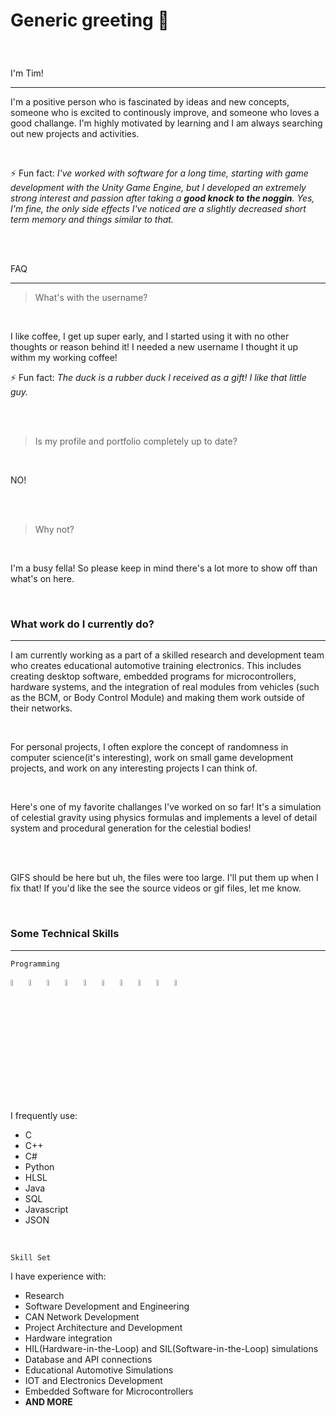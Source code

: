 

<!--
**GroggyAlgorithm/GroggyAlgorithm** is a ✨ _special_ ✨ repository because its `README.md` (this file) appears on your GitHub profile.

Here are some ideas to get you started:

- 🔭 I’m currently working on ...
- 🌱 I’m currently learning ...
- 👯 I’m looking to collaborate on ...
- 🤔 I’m looking for help with ...
- 💬 Ask me about ...
- 📫 How to reach me: ...
- 😄 Pronouns: ...
- ⚡ Fun fact: ...
- 
- assets/
-->




 
 
 <h3>

 
<h1> 
 
 Generic greeting 👋  
 
 
 </h1>
 
 
<br/>
 
<p>
 
I'm Tim!

 
<hr/>

 

 
 
I'm a positive person who is fascinated by ideas and new concepts, someone who is excited to continously improve, and someone who loves a good challange. I'm highly motivated by learning and I am always searching out new projects and activities.

 
 
 <br/>
 
 
 
⚡ Fun fact: *I've worked with software for a long time, starting with game development with the Unity Game Engine, but I developed an extremely strong interest and passion after taking a **good knock to the noggin**. Yes, I'm fine, the only side effects I've noticed are a slightly decreased short term memory and things similar to that.*

 

 
 
 <br/>
 <br/>
 
 
 FAQ 
 
 
 <hr/>


 
 
> What's with the username?

 
<br/>

 
I like coffee, I get up super early, and I started using it with no other thoughts or reason behind it! I needed a new username I thought it up withm my working coffee! 

 

⚡ Fun fact: *The duck is a rubber duck I received as a gift! I like that little guy.*


<br/>
<br/>


> Is my profile and portfolio completely up to date?
 
<br/>
 
NO!
 
<br/>
<br/> 

> Why not?
 
 <br/>
 
 I'm a busy fella! So please keep in mind there's a lot more to show off than what's on here.
 
 
 
 </p>
 
 </h3>
 
<br/>
 
 
<h3>What work do I currently do?</h3>


<hr/>


 
<p>
 
 I am currently working as a part of a skilled research and development team who creates educational automotive training electronics. This includes creating desktop software, embedded programs for microcontrollers, hardware systems, and the integration of real modules from vehicles (such as the BCM, or Body Control Module) and making them work outside of their networks.

 <br/>

For personal projects, I often explore the concept of randomness in computer science(it's interesting), work on small game development projects, and work on any interesting projects I can think of.
 
 <br/>
 
   
 Here's one of my favorite challanges I've worked on so far! It's a simulation of celestial gravity using physics formulas and implements a level of detail system and procedural generation for the celestial bodies! 

   
<br/>
<br/>

   
GIFS should be here but uh, the files were too large. I'll put them up when I fix that! If you'd like the see the source videos or gif files, let me know.

<!-- 
![](assets/rotation_lod.gif)

![](assets/roation_with_guide2.gif)

![](assets/rotation_w_guides_1.gif)

-->
  
</p>

<br/>



<h3>Some Technical Skills</h3>

<hr/>

<p>

```Programming```
 
<img src="assets/c.svg" width="5%" height="5%"></img>
<img src="assets/cplusplus.svg" width="5%" height="5%"></img>
<img src="assets/csharp.svg" width="5%" height="5%"></img>
<img src="assets/dotnet.svg" width="5%" height="5%"></img>
<img src="assets/python.svg" width="5%" height="5%"></img>
<img src="assets/json.svg" width="5%" height="5%"></img>
<img src="assets/unity.svg" width="5%" height="5%"></img>
<img src="assets/unrealengine.svg" width="5%" height="5%"></img>
<img src="assets/godotengine.svg" width="5%" height="5%"></img>
<img src="https://upload.wikimedia.org/wikipedia/commons/5/51/Atmel_logo.svg" width="5%" height="5%"></img>


I frequently use: 

* C
* C++
* C#
* Python
* HLSL
* Java
* SQL
* Javascript
* JSON

</p>
 
<br/>
 



```Skill Set```





<p>




I have experience with:


* Research
* Software Development and Engineering
* CAN Network Development
* Project Architecture and Development
* Hardware integration
* HIL(Hardware-in-the-Loop) and SIL(Software-in-the-Loop) simulations
* Database and API connections
* Educational Automotive Simulations
* IOT and Electronics Development
* Embedded Software for Microcontrollers
* **AND MORE**


 
 
 
 
  
 </p>
 
 
  
   
     
      
       
<!--
TOO BIG ):

## A Quick Summary ##



![](assets/c.svg)
![](assets/json.svg)
![](assets/cplusplus.svg)
![](assets/csharp.svg)
![](assets/dotnet.svg)
![](assets/python.svg)
![](assets/unity.svg)
![](assets/unrealengine.svg)
![](assets/godot.svg)
![](https://upload.wikimedia.org/wikipedia/commons/5/51/Atmel_logo.svg)

-->       
